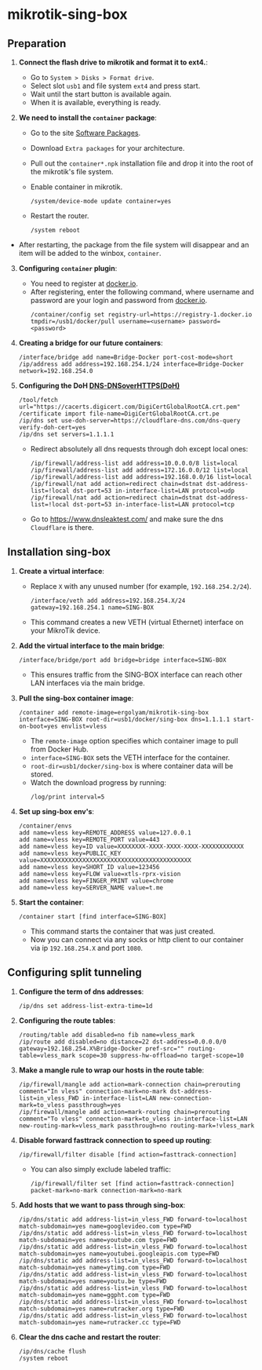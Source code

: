 # mikrotik-sing-box

## Preparation

1. **Connect the flash drive to mikrotik and format it to ext4.**:
    - Go to `System > Disks > Format drive`.
    - Select slot `usb1` and file system `ext4` and press start.
    - Wait until the start button is available again.
    - When it is available, everything is ready.

2. **We need to install the `container` package**:
    - Go to the site [Software Packages](https://mikrotik.com/download).
    - Download `Extra packages` for your architecture.
    - Pull out the `container*.npk` installation file and drop it into the root of the mikrotik's file system.
    - Enable container in mikrotik.
        ```plaintext
        /system/device-mode update container=yes
        ```

    - Restart the router.
        ```plaintext
        /system reboot
        ```

- After restarting, the package from the file system will disappear and an item will be added to the winbox, `container`.

3. **Configuring `container` plugin**:
    - You need to register at [docker.io](https://hub.docker.com/).
    - After registering, enter the following command, where username and password are your login and password from [docker.io](https://hub.docker.com/).
        ```plaintext
        /container/config set registry-url=https://registry-1.docker.io tmpdir=/usb1/docker/pull username=<username> password=<password>
        ```

4. **Creating a bridge for our future containers**:
    ```plaintext
    /interface/bridge add name=Bridge-Docker port-cost-mode=short
    /ip/address add address=192.168.254.1/24 interface=Bridge-Docker network=192.168.254.0
    ```

5. **Configuring the DoH [DNS-DNSoverHTTPS(DoH)](https://help.mikrotik.com/docs/pages/viewpage.action?pageId=83099652#DNS-DNSoverHTTPS(DoH))**
    ```plaintext
    /tool/fetch url="https://cacerts.digicert.com/DigiCertGlobalRootCA.crt.pem"
    /certificate import file-name=DigiCertGlobalRootCA.crt.pe
    /ip/dns set use-doh-server=https://cloudflare-dns.com/dns-query verify-doh-cert=yes
    /ip/dns set servers=1.1.1.1
    ```
    - Redirect absolutely all dns requests through doh except local ones:
        ```plaintext
        /ip/firewall/address-list add address=10.0.0.0/8 list=local
        /ip/firewall/address-list add address=172.16.0.0/12 list=local
        /ip/firewall/address-list add address=192.168.0.0/16 list=local
        /ip/firewall/nat add action=redirect chain=dstnat dst-address-list=!local dst-port=53 in-interface-list=LAN protocol=udp
        /ip/firewall/nat add action=redirect chain=dstnat dst-address-list=!local dst-port=53 in-interface-list=LAN protocol=tcp
        ```
    - Go to https://www.dnsleaktest.com/ and make sure the dns `Cloudflare` is there.

## Installation sing-box

1. **Create a virtual interface**:
    - Replace `X` with any unused number (for example, `192.168.254.2/24`).  
        ```plaintext
        /interface/veth add address=192.168.254.X/24 gateway=192.168.254.1 name=SING-BOX
        ```
    - This command creates a new VETH (virtual Ethernet) interface on your MikroTik device.

2. **Add the virtual interface to the main bridge**:
    ```plaintext
    /interface/bridge/port add bridge=bridge interface=SING-BOX
    ```
    - This ensures traffic from the SING-BOX interface can reach other LAN interfaces via the main bridge.

4. **Pull the sing-box container image**:
    ```plaintext
    /container add remote-image=ergolyam/mikrotik-sing-box interface=SING-BOX root-dir=usb1/docker/sing-box dns=1.1.1.1 start-on-boot=yes envlist=vless
    ```
    - The `remote-image` option specifies which container image to pull from Docker Hub.  
    - `interface=SING-BOX` sets the VETH interface for the container.  
    - `root-dir=usb1/docker/sing-box` is where container data will be stored.  
    - Watch the download progress by running:
        ```plaintext
        /log/print interval=5
        ```

5. **Set up sing-box env's**:
    ```plaintext
    /container/envs
    add name=vless key=REMOTE_ADDRESS value=127.0.0.1
    add name=vless key=REMOTE_PORT value=443
    add name=vless key=ID value=XXXXXXXX-XXXX-XXXX-XXXX-XXXXXXXXXXXX
    add name=vless key=PUBLIC_KEY value=XXXXXXXXXXXXXXXXXXXXXXXXXXXXXXXXXXXXXXXXXXX
    add name=vless key=SHORT_ID value=123456
    add name=vless key=FLOW value=xtls-rprx-vision
    add name=vless key=FINGER_PRINT value=chrome
    add name=vless key=SERVER_NAME value=t.me
    ```

6. **Start the container**:
    ```plaintext
    /container start [find interface=SING-BOX]
    ```
    - This command starts the container that was just created.
    - Now you can connect via any socks or http client to our container via ip `192.168.254.X` and port `1080`.

## Configuring split tunneling

1. **Configure the term of dns addresses**:
    ```plaintext
    /ip/dns set address-list-extra-time=1d
    ```

2. **Configuring the route tables**:
    ```plaintext
    /routing/table add disabled=no fib name=vless_mark
    /ip/route add disabled=no distance=22 dst-address=0.0.0.0/0 gateway=192.168.254.X%Bridge-Docker pref-src="" routing-table=vless_mark scope=30 suppress-hw-offload=no target-scope=10
    ```

3. **Make a mangle rule to wrap our hosts in the route table**:
    ```plaintext
    /ip/firewall/mangle add action=mark-connection chain=prerouting comment="In vless" connection-mark=no-mark dst-address-list=in_vless_FWD in-interface-list=LAN new-connection-mark=to_vless passthrough=yes
    /ip/firewall/mangle add action=mark-routing chain=prerouting comment="To vless" connection-mark=to_vless in-interface-list=LAN new-routing-mark=vless_mark passthrough=no routing-mark=!vless_mark
    ```

4. **Disable forward fasttrack connection to speed up routing**:
    ```plaintext
    /ip/firewall/filter disable [find action=fasttrack-connection]
    ```
    - You can also simply exclude labeled traffic:
        ```plaintext
        /ip/firewall/filter set [find action=fasttrack-connection] packet-mark=no-mark connection-mark=no-mark
        ```

5. **Add hosts that we want to pass through sing-box**:
    ```plaintext
    /ip/dns/static add address-list=in_vless_FWD forward-to=localhost match-subdomain=yes name=googlevideo.com type=FWD
    /ip/dns/static add address-list=in_vless_FWD forward-to=localhost match-subdomain=yes name=youtube.com type=FWD
    /ip/dns/static add address-list=in_vless_FWD forward-to=localhost match-subdomain=yes name=youtubei.googleapis.com type=FWD
    /ip/dns/static add address-list=in_vless_FWD forward-to=localhost match-subdomain=yes name=ytimg.com type=FWD
    /ip/dns/static add address-list=in_vless_FWD forward-to=localhost match-subdomain=yes name=youtu.be type=FWD
    /ip/dns/static add address-list=in_vless_FWD forward-to=localhost match-subdomain=yes name=ggpht.com type=FWD
    /ip/dns/static add address-list=in_vless_FWD forward-to=localhost match-subdomain=yes name=rutracker.org type=FWD
    /ip/dns/static add address-list=in_vless_FWD forward-to=localhost match-subdomain=yes name=rutracker.cc type=FWD
    ```

6. **Clear the dns cache and restart the router**:
    ```plaintext
    /ip/dns/cache flush
    /system reboot
    ```

